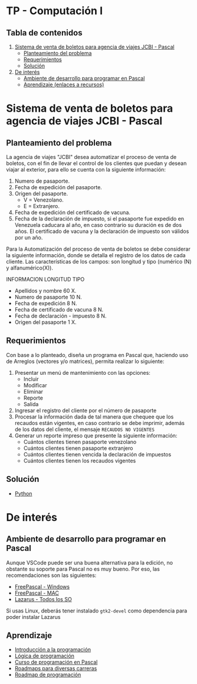 TP - Computación I
==================

Tabla de contenidos
-------------------

1. [Sistema de venta de boletos para agencia de viajes JCBI - Pascal](#sistema-de-venta-de-boletos-para-agencia-de-viajes-jcbi---pascal)
    + [Planteamiento del problema](#planteamiento-del-problema)
    + [Requerimientos](#requerimientos)
    + [Solución](#solución)
2. [De interés](#de-interés)
    + [Ambiente de desarrollo para programar en Pascal](#ambiente-de-desarrollo-para-programar-en-pascal)
    + [Aprendizaje (enlaces a recursos)](#aprendizaje)

Sistema de venta de boletos para agencia de viajes JCBI - Pascal
================================================================

Planteamiento del problema
--------------------------

La agencia de viajes "JCBI" desea automatizar el proceso de venta de boletos, con el fin de llevar el control de los clientes que puedan y desean viajar al exterior, para ello se cuenta con la siguiente información:

1. Numero de pasaporte.
2. Fecha de expedición del pasaporte.
3. Origen del pasaporte.
    + V = Venezolano.
    + E = Extranjero.
4. Fecha de expedición del certificado de vacuna.
5. Fecha de la declaración de impuesto, si el pasaporte fue expedido en Venezuela caducara al año, en caso contrario su duración es de dos años. El certificado de vacuna y la declaración de impuesto son válidos por un año.

Para la Automatización del proceso de venta de boletos se debe considerar la siguiente
información, donde se detalla el registro de los datos de cada cliente. Las características
de los campos: son longitud y tipo (numérico (N) y alfanumérico(X)).

INFORMACION LONGITUD TIPO

+ Apellidos y nombre 60 X.
+ Numero de pasaporte 10 N.
+ Fecha de expedición 8 N.
+ Fecha de certificado de vacuna 8 N.
+ Fecha de declaración - impuesto 8 N.
+ Origen del pasaporte 1 X.

Requerimientos
--------------

Con base a lo planteado, diseña un programa en Pascal que, haciendo uso de Arreglos (vectores y/o matrices), permita realizar lo siguiente:

1. Presentar un menú de mantenimiento con las opciones:
    + Incluir
    + Modificar
    + Eliminar
    + Reporte
    + Salida
2. Ingresar el registro del cliente por el número de pasaporte
3. Procesar la información dada de tal manera que chequee que los recaudos están vigentes, en caso contrario se debe imprimir, además de los datos del cliente, el mensaje `RECAUDOS NO VIGENTES`
4. Generar un reporte impreso que presente la siguiente información:
    + Cuántos clientes tienen pasaporte venezolano
    + Cuántos clientes tienen pasaporte extranjero
    + Cuántos clientes tienen vencida la declaración de impuestos
    + Cuántos clientes tienen los recaudos vigentes

Solución
--------

+ [Python](https://github.com/jmustiola/tp-323-2024-2-sistema-venta-boletos/tree/main/python)

De interés
==========

Ambiente de desarrollo para programar en Pascal
-----------------------------------------------

Aunque VSCode puede ser una buena alternativa para la edición, no obstante su soporte para Pascal no es muy bueno. Por eso, las recomendaciones son las siguientes:

+ [FreePascal - Windows](https://free-pascal.softonic.com/)
+ [FreePascal - MAC](https://free-pascal.uptodown.com/mac)
+ [Lazarus - Todos los SO](https://sourceforge.net/projects/lazarus/files/)

Si usas Linux, deberás tener instalado `gtk2-devel` como dependencia para poder instalar Lazarus

Aprendizaje
-----------

+ [Introducción a la programación](https://www.youtube.com/watch?v=VxrIZGQfxmE&pp=ygUeaW50cm9kdWNjacOzbiBhIGxhIHByb2dybWFjaW9u)
+ [Lógica de programación](https://www.youtube.com/watch?v=TdITcVD64zI&t=14500s&pp=ygUXbG9naWNhIGEgbGEgcHJvZ3JtYWNpb24%3D)
+ [Curso de programación en Pascal](https://www.nachocabanes.com/pascal/curso/)
+ [Roadmaps para diversas carreras](https://roadmap.sh/)
+ [Roadmap de programación](https://retosdeprogramacion.com/roadmap/)
